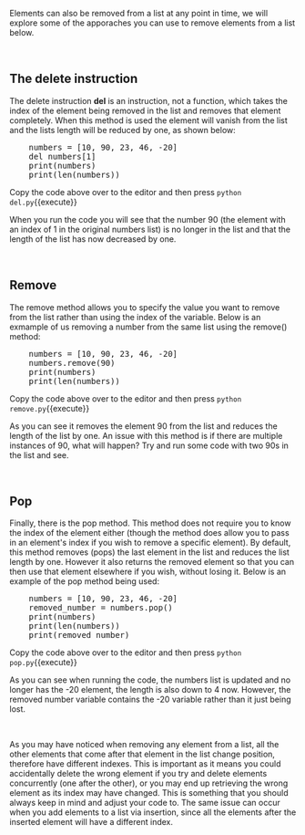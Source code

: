 Elements can also be removed from a list at any point in time, we will explore some of the apporaches you can use to remove elements from a list below.

</br>

## **The delete instruction**
The delete instruction **del** is an instruction, not a function, which takes the index of the element being removed in the list and removes that element completely. When this method is used the element will vanish from the list and the lists length will be reduced by one, as shown below:

<pre class="file" data-filename="del.py" data-target="replace">
    numbers = [10, 90, 23, 46, -20]
    del numbers[1]
    print(numbers)
    print(len(numbers))
</pre>

Copy the code above over to the editor and then press
`python del.py`{{execute}}

When you run the code you will see that the number 90 (the element with an index of 1 in the original numbers list) is no longer in the list and that the length of the list has now decreased by one. 

</br>

## **Remove**
The remove method allows you to specify the value you want to remove from the list rather than using the index of the variable. Below is an exmample of us removing a number from the same list using the remove() method:

<pre class="file" data-filename="remove.py" data-target="replace">
    numbers = [10, 90, 23, 46, -20]
    numbers.remove(90)
    print(numbers)
    print(len(numbers))
</pre>

Copy the code above over to the editor and then press
`python remove.py`{{execute}}

As you can see it removes the element 90 from the list and reduces the length of the list by one. An issue with this method is if there are multiple instances of 90, what will happen? Try and run some code with two 90s in the list and see. 

</br>

## **Pop**
Finally, there is the pop method. This method does not require you to know the index of the element either (though the method does allow you to pass in an element's index if you wish to remove a specific element). By default, this method removes (pops) the last element in the list and reduces the list length by one. However it also returns the removed element so that you can then use that element elsewhere if you wish, without losing it. Below is an example of the pop method being used: 

<pre class="file" data-filename="pop.py" data-target="replace">
    numbers = [10, 90, 23, 46, -20]
    removed_number = numbers.pop()
    print(numbers)
    print(len(numbers))
    print(removed_number)
</pre>

Copy the code above over to the editor and then press
`python pop.py`{{execute}}

As you can see when running the code, the numbers list is updated and no longer has the -20 element, the length is also down to 4 now. However, the removed number variable contains the -20 variable rather than it just being lost. 

</br>

As you  may have noticed when removing any element from a list, all the other elements that come after that element in the list change position, therefore have different indexes. This is important as it means you could accidentally delete the wrong element if you try and delete elements concurrently (one after the other), or you may end up retrieving the wrong element as its index may have changed. This is something that you should always keep in mind and adjust your code to. The same issue can occur when you add elements to a list via insertion, since all the elements after the inserted element will have a different index. 